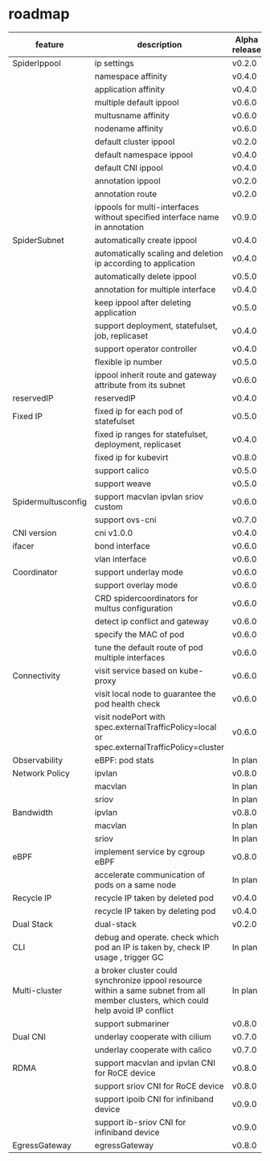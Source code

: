 # roadmap

| feature            | description                                                                                                                            | Alpha release | Beta release | GA release |
|--------------------|----------------------------------------------------------------------------------------------------------------------------------------|---------------|--------------|------------|
| SpiderIppool       | ip settings                                                                                                                            | v0.2.0        | v0.4.0       | v0.6.0     |
|                    | namespace affinity                                                                                                                     | v0.4.0        | v0.6.0       |            |
|                    | application affinity                                                                                                                   | v0.4.0        | v0.6.0       |            |
|                    | multiple default ippool                                                                                                                | v0.6.0        |              |            |
|                    | multusname affinity                                                                                                                    | v0.6.0        |              |            |
|                    | nodename affinity                                                                                                                      | v0.6.0        | v0.6.0       |
|                    | default cluster ippool                                                                                                                 | v0.2.0        | v0.4.0       | v0.6.0     |
|                    | default namespace ippool                                                                                                               | v0.4.0        | v0.5.0       |            |
|                    | default CNI ippool                                                                                                                     | v0.4.0        | v0.4.0       |            |
|                    | annotation ippool                                                                                                                      | v0.2.0        | v0.5.0       |            |
|                    | annotation route                                                                                                                       | v0.2.0        | v0.5.0       |            |
|                    | ippools for multi-interfaces without specified interface name  in annotation                                                           | v0.9.0        |              |            |
| SpiderSubnet       | automatically create ippool                                                                                                            | v0.4.0        |              |            |
|                    | automatically scaling and deletion ip according to application                                                                         | v0.4.0        |              |            |
|                    | automatically delete ippool                                                                                                            | v0.5.0        |              |            |
|                    | annotation for multiple interface                                                                                                      | v0.4.0        |              |            |
|                    | keep ippool after deleting application                                                                                                 | v0.5.0        |              |            |
|                    | support deployment, statefulset, job, replicaset                                                                                       | v0.4.0        |              |            |
|                    | support operator controller                                                                                                            | v0.4.0        |              |            |
|                    | flexible ip number                                                                                                                     | v0.5.0        |              |            |
|                    | ippool inherit route and gateway attribute from its subnet                                                                             | v0.6.0        |              |            |
| reservedIP         | reservedIP                                                                                                                             | v0.4.0        | v0.6.0       |            |
| Fixed IP           | fixed ip for each pod of statefulset                                                                                                   | v0.5.0        |              |            |
|                    | fixed ip ranges for statefulset, deployment, replicaset                                                                                | v0.4.0        | v0.6.0       |            |
|                    | fixed ip for kubevirt                                                                                                                  | v0.8.0        |              |            |
|                    | support calico                                                                                                                         | v0.5.0        | v0.6.0       |            |
|                    | support weave                                                                                                                          | v0.5.0        | v0.6.0       |            |
| Spidermultusconfig | support macvlan ipvlan sriov custom                                                                                                    | v0.6.0        | v0.7.0       |            |        
|                    | support ovs-cni                                                                                                                        | v0.7.0        |              |            |
| CNI version        | cni v1.0.0                                                                                                                             | v0.4.0        | v0.5.0       |            |
| ifacer             | bond interface                                                                                                                         | v0.6.0        | v0.8.0       |            |
|                    | vlan interface                                                                                                                         | v0.6.0        | v0.8.0       |            |
| Coordinator        | support underlay mode                                                                                                                  | v0.6.0        | v0.7.0       |            |
|                    | support overlay mode                                                                                                                   | v0.6.0        | v0.8.0       |            |
|                    | CRD spidercoordinators for multus configuration                                                                                        | v0.6.0        | v0.8.0       |            |
|                    | detect ip conflict and gateway                                                                                                         | v0.6.0        | v0.6.0       |            |
|                    | specify the MAC of pod                                                                                                                 | v0.6.0        | v0.8.0       |           |
|                    | tune the default route of pod multiple interfaces                                                                                      | v0.6.0        | v0.8.0       |            |
| Connectivity       | visit service based on kube-proxy                                                                                                      | v0.6.0        | v0.7.0       |            |
|                    | visit local node to guarantee the pod health check                                                                                     | v0.6.0        | v0.7.0       |            |
|                    | visit nodePort with spec.externalTrafficPolicy=local or spec.externalTrafficPolicy=cluster                                             | v0.6.0        |              |            |
| Observability      | eBPF: pod stats                                                                                                                        | In plan       |              |            |
| Network Policy     | ipvlan                                                                                                                                 | v0.8.0        |              |            |
|                    | macvlan                                                                                                                                | In plan       |              |            |
|                    | sriov                                                                                                                                  | In plan       |              |            |
| Bandwidth          | ipvlan                                                                                                                                 | v0.8.0        |              |            |
|                    | macvlan                                                                                                                                | In plan       |              |            |
|                    | sriov                                                                                                                                  | In plan       |              |            |
| eBPF               | implement service by cgroup eBPF                                                                                                       | v0.8.0        |              |            |
|                    | accelerate communication of pods on a same node                                                                                        | In plan       |              |            |
| Recycle IP         | recycle IP taken by deleted pod                                                                                                        | v0.4.0        | v0.6.0       |            |
|                    | recycle IP taken by deleting pod                                                                                                       | v0.4.0        | v0.6.0       |            |
| Dual Stack         | dual-stack                                                                                                                             | v0.2.0        | v0.4.0       |            |
| CLI                | debug and operate. check which pod an IP is taken by, check IP usage , trigger GC                                                      | In plan       |              |            |
| Multi-cluster      | a broker cluster could synchronize ippool resource within a same subnet from all member clusters, which could help avoid IP conflict   | In plan       |              |            |
|                    | support submariner                                                                                                                     | v0.8.0        |              |            |
| Dual CNI           | underlay cooperate with cilium                                                                                                         | v0.7.0        |              |            |
|                    | underlay cooperate with calico                                                                                                         | v0.7.0        |              |            |
| RDMA               | support macvlan and ipvlan CNI for RoCE device                                                                                         | v0.8.0        |              |            |
|                    | support sriov CNI for RoCE device                                                                                                      | v0.8.0        |              |            |
|                    | support ipoib CNI for infiniband device                                                                                                | v0.9.0        |              |            |
|                    | support ib-sriov CNI for infiniband device                                                                                             | v0.9.0        |              |            |
| EgressGateway      | egressGateway                                                                                                                          | v0.8.0        |              |            |
